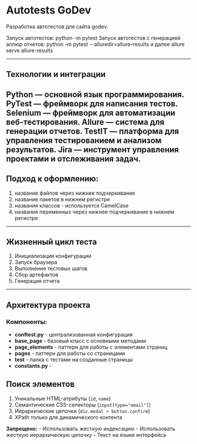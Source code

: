 
# Autotests GoDev
Разработка автотестов для сайта godev. 

Запуск автотестов: python -m pytest
Запуск автотестов с генерацией аллюр отчетов: python -m pytest --alluredir=allure-results
и далее  allure serve allure-results

---
## Технологии и интеграции
Python — основной язык программирования.
PyTest — фреймворк для написания тестов.
Selenium — фреймворк для автоматизации веб-тестирования.
Allure — система для генерации отчетов.
TestIT — платформа для управления тестированием и анализом результатов.
Jira — инструмент управления проектами и отслеживания задач.
---

## Подход к оформлению: 
1. название файлов через нижнее подчеркивание
2. название пакетов в нижнем регистре
3. названия классов - используется CamelCase 
4. названия переменных через нижнее подчеркивание в нижнем регистре

---
## Жизненный цикл теста
1. Инициализация конфигурации
2. Запуск браузера
3. Выполнение тестовых шагов
4. Сбор артефактов
5. Генерация отчета
---

##  Архитектура проекта

### Компоненты:
- **conftest.py** - централизованная конфигурация
- **base_page** - базовый класс с основными методами
- **page_elements** - паттерн для работы с элементами страниц
- **pages** - паттерн для работы со страницами
- **test** - папка с тестами на созданные страницы
- **constants.py** - 

## Поиск элементов

1. Уникальные HTML-атрибуты (`id`, `name`)
2. Семантические CSS-селекторы (`input[type="email"]`)
3. Иерархические цепочки (`div.modal > button.confirm`)
4. XPath только для динамического контента

**Запрещено:**
    - Использовать жесткую индексацию 
    - Использовать жесткую иерархическую цепочку
    - Текст на языке интерфейса 

